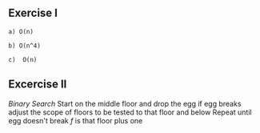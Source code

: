 ## Exercise I

```
a) O(n)
```

```
b) O(n^4)
```

```
c)  O(n)
```

## Excercise II

*Binary Search*
Start on the middle floor and drop the egg
  if egg breaks adjust the scope of floors to be tested to that floor and below
Repeat until egg doesn't break
  _f_ is that floor plus one
